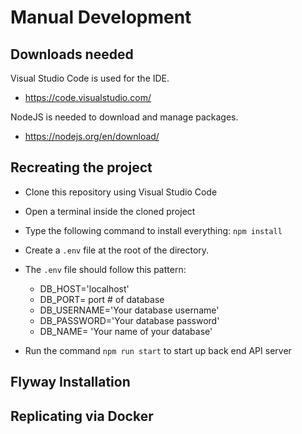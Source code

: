 # Manual Development

## Downloads needed
Visual Studio Code is used for the IDE.
* https://code.visualstudio.com/

NodeJS is needed to download and manage packages.
* https://nodejs.org/en/download/

## Recreating the project
* Clone this repository using Visual Studio Code
* Open a terminal inside the cloned project
* Type the following command to install everything: `npm install`
* Create a `.env` file at the root of the directory.
* The `.env` file should follow this pattern:
  - DB_HOST='localhost'
  - DB_PORT= port # of database
  - DB_USERNAME='Your database username'
  - DB_PASSWORD='Your database password'
  - DB_NAME= 'Your name of your database'

* Run the command `npm run start` to start up back end API server


## Flyway Installation

## Replicating via Docker
